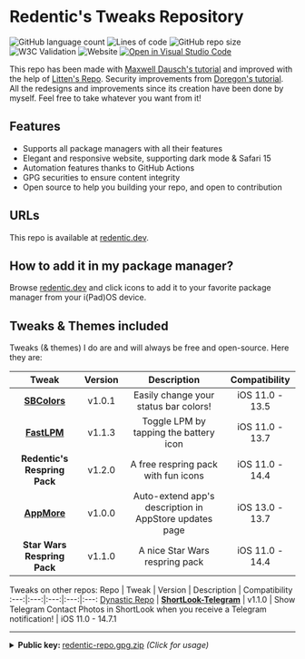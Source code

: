 # Redentic's Tweaks Repository
![GitHub language count](https://img.shields.io/github/languages/count/RedenticDev/Repo)
![Lines of code](https://img.shields.io/tokei/lines/github/RedenticDev/Repo)
![GitHub repo size](https://img.shields.io/github/repo-size/RedenticDev/Repo)
![W3C Validation](https://img.shields.io/w3c-validation/default?targetUrl=https%3A%2F%2Fredentic.dev)
![Website](https://img.shields.io/website?down_color=red&down_message=offline&up_color=green&up_message=online&url=https%3A%2F%2Fredentic.dev)
[![Open in Visual Studio Code](https://open.vscode.dev/badges/open-in-vscode.svg)](https://open.vscode.dev/RedenticDev/Repo)

This repo has been made with [Maxwell Dausch's tutorial](https://github.com/MDausch/Example-Cydia-Repository) and improved with the help of [Litten's Repo](https://github.com/schneelittchen/Repository). Security improvements from [Doregon's tutorial](https://github.com/Doregon/signing-apt-repo-faq).  
All the redesigns and improvements since its creation have been done by myself. Feel free to take whatever you want from it!

## Features
- Supports all package managers with all their features
- Elegant and responsive website, supporting dark mode & Safari 15
- Automation features thanks to GitHub Actions
- GPG securities to ensure content integrity
- Open source to help you building your repo, and open to contribution

## URLs
This repo is available at [redentic.dev](https://redentic.dev).

## How to add it in my package manager?
Browse [redentic.dev](https://redentic.dev) and click icons to add it to your favorite package manager from your i(Pad)OS device.

## Tweaks & Themes included
Tweaks (& themes) I do are and will always be free and open-source. Here they are:

Tweak | Version | Description | Compatibility
:---:|:---:|:---:|:---:
**[SBColors](https://github.com/RedenticDev/SBColors)** | v1.0.1 | Easily change your status bar colors! | iOS 11.0 - 13.5
**[FastLPM](https://github.com/RedenticDev/FastLPM)** | v1.1.3 | Toggle LPM by tapping the battery icon | iOS 11.0 - 13.7
**Redentic's Respring Pack** | v1.2.0 | A free respring pack with fun icons | iOS 11.0 - 14.4
**[AppMore](https://github.com/RedenticDev/AppMore)** | v1.0.0 | Auto-extend app's description in AppStore updates page | iOS 13.0 - 13.7
**Star Wars Respring Pack** | v1.1.0 | A nice Star Wars respring pack | iOS 11.0 - 14.4

Tweaks on other repos:
Repo | Tweak | Version | Description | Compatibility
:---:|:---:|:---:|:---:|:---:
[Dynastic Repo](https://repo.dynastic.co/package/shortlook-telegram) | **[ShortLook-Telegram](https://github.com/RedenticDev/ShortLook-Telegram)** | v1.1.0 | Show Telegram Contact Photos in ShortLook when you receive a Telegram notification! | iOS 11.0 - 14.7.1

---
<details>
  <summary><strong>Public key: </strong><a href="https://github.com/RedenticDev/Repo/files/6986250/redentic-repo.gpg.zip">redentic-repo.gpg.zip</a> <em>(Click for usage)</em></summary>
  <br/>
  Here is how to use a public GPG key for a Cydia repository:
  <ol>
    <li>Download and unzip the key</li>
    <li>
      On iOS:
      <ul>
        <li>Move it to <code>/etc/apt/trusted.gpg.d/</code></li>
      </ul>
      On macOS:
      <ul>
        <li>Install <a href="https://github.com/ProcursusTeam/Procursus/wiki/Building-on-iOS-and-macOS" target="_blank">Procursus</a></li>
        <li>Move the key to <code>/opt/procursus/etc/apt/trusted.gpg.d/</code></li>
      </ul>
    </li>
    <li>Refresh your sources, no error should occur. If there is any, there might be a security issue.<br />Please report me if any <em>GPG error</em> occurs, like <code>BADSIG</code> or <code>NO_PUBKEY</code>.</li>
  </ol>
  <blockquote>Note: My key (this file) is already included in Procursus keyring, refreshing your sources in Sileo should be the only step needed.</blockquote>
</details>
